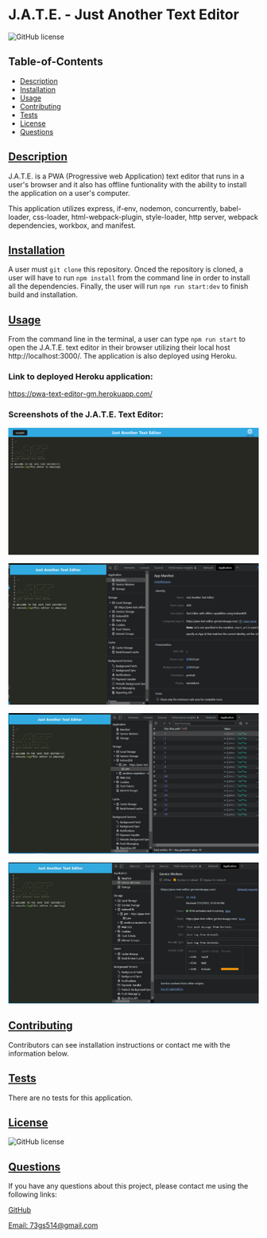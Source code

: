 # J.A.T.E. - Just Another Text Editor

![GitHub license](https://img.shields.io/badge/license-MIT-blue.svg)

## Table-of-Contents

- [Description](#description)
- [Installation](#installation)
- [Usage](#usage)
- [Contributing](#contributing)
- [Tests](#tests)
- [License](#license)
- [Questions](#questions)

## [Description](#table-of-contents)

J.A.T.E. is a PWA (Progressive web Application) text editor that runs in a user's browser and it also has offline funtionality with the ability to install the application on a user's computer. 

This application utilizes express, if-env, nodemon, concurrently, babel-loader, css-loader, html-webpack-plugin, style-loader, http server, webpack dependencies, workbox, and manifest.

## [Installation](#table-of-contents)

A user must `git clone` this repository. Onced the repository is cloned, a user will have to run `npm install` from the command line in order to install all the dependencies. Finally, the user will run `npm run start:dev` to finish build and installation. 

## [Usage](#table-of-contents)

From the command line in the terminal, a user can type `npm run start` to open the J.A.T.E. text editor in their browser utilizing their local host http://localhost:3000/. The application is also deployed using Heroku. 

### **Link to deployed Heroku application:**
https://pwa-text-editor-gm.herokuapp.com/

### **Screenshots of the J.A.T.E. Text Editor:**

![JATE Text Editor](./assets/images/J.A.T.E.png)

![JATE Text Editor](./assets/images/J.A.T.E.-2.png)

![JATE Text Editor](./assets/images/J.A.T.E.-3.png)

![JATE Text Editor](./assets/images/J.A.T.E.-4.png)

## [Contributing](#table-of-contents)

Contributors can see installation instructions or contact me with the information below.

## [Tests](#table-of-contents)

There are no tests for this application.

## [License](#table-of-contents)

![GitHub license](https://img.shields.io/badge/license-MIT-blue.svg)

## [Questions](#table-of-contents)

If you have any questions about this project, please contact me using the following links:

[GitHub](https://github.com/73gs514)

[Email: 73gs514@gmail.com](mailto:73gs514@gmail.com)
